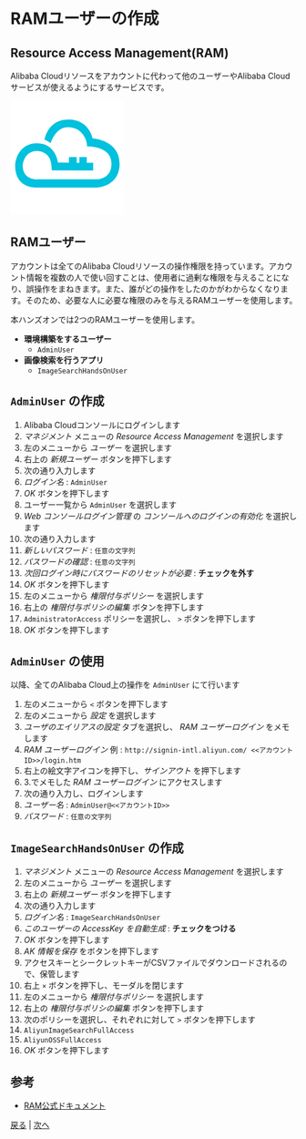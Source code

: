 # RAMユーザーの作成

## Resource Access Management(RAM)
Alibaba Cloudリソースをアカウントに代わって他のユーザーやAlibaba Cloudサービスが使えるようにするサービスです。

![RAM](img/ram.png)

## RAMユーザー
アカウントは全てのAlibaba Cloudリソースの操作権限を持っています。アカウント情報を複数の人で使い回すことは、使用者に過剰な権限を与えることになり、誤操作をまねきます。また、誰がどの操作をしたのかがわからなくなります。そのため、必要な人に必要な権限のみを与えるRAMユーザーを使用します。

本ハンズオンでは2つのRAMユーザーを使用します。
- **環境構築をするユーザー**
  - `AdminUser`
- **画像検索を行うアプリ**
  - `ImageSearchHandsOnUser`

## `AdminUser` の作成
1. Alibaba Cloudコンソールにログインします
1. *マネジメント* メニューの *Resource Access Management* を選択します
1. 左のメニューから *ユーザー* を選択します
1. 右上の *新規ユーザー* ボタンを押下します
1. 次の通り入力します
  1. *ログイン名* : `AdminUser`
1. *OK* ボタンを押下します
1. ユーザー一覧から `AdminUser` を選択します
1. *Web コンソールログイン管理* の *コンソールへのログインの有効化* を選択します
1. 次の通り入力します
  1. *新しいパスワード* : `任意の文字列`
  1. *パスワードの確認* : `任意の文字列`
  1. *次回ログイン時にパスワードのリセットが必要* : **チェックを外す**
1. *OK* ボタンを押下します
1. 左のメニューから *権限付与ポリシー* を選択します
1. 右上の *権限付与ポリシの編集* ボタンを押下します
1. `AdministratorAccess` ポリシーを選択し、 `>` ボタンを押下します
1. *OK* ボタンを押下します

## `AdminUser` の使用
以降、全てのAlibaba Cloud上の操作を `AdminUser` にて行います
1. 左のメニューから `<` ボタンを押下します
1. 左のメニューから *設定* を選択します
1. *ユーザのエイリアスの設定* タブを選択し、 *RAM ユーザーログイン* をメモします
  1. *RAM ユーザーログイン* 例 : `http://signin-intl.aliyun.com/ <<アカウントID>>/login.htm`
1. 右上の絵文字アイコンを押下し、*サインアウト* を押下します
1. 3.でメモした *RAM ユーザーログイン* にアクセスします
1. 次の通り入力し、ログインします
  1. *ユーザー名* : `AdminUser@<<アカウントID>>`
  1. *パスワード* : `任意の文字列`

## `ImageSearchHandsOnUser` の作成
1. *マネジメント* メニューの *Resource Access Management* を選択します
1. 左のメニューから *ユーザー* を選択します
1. 右上の *新規ユーザー* ボタンを押下します
1. 次の通り入力します
  1. *ログイン名* : `ImageSearchHandsOnUser`
  1. *このユーザーの AccessKey を自動生成* : **チェックをつける**
1. *OK* ボタンを押下します
1. *AK 情報を保存* をボタンを押下します
1. アクセスキーとシークレットキーがCSVファイルでダウンロードされるので、保管します
1. 右上 `×` ボタンを押下し、モーダルを閉じます
1. 左のメニューから *権限付与ポリシー* を選択します
1. 右上の *権限付与ポリシの編集* ボタンを押下します
1. 次のポリシーを選択し、それぞれに対して `>` ボタンを押下します
  1. `AliyunImageSearchFullAccess`
  1. `AliyunOSSFullAccess`
1. *OK* ボタンを押下します

## 参考
- [RAM公式ドキュメント](https://jp.alibabacloud.com/product/ram)


[戻る](Step0.md) | [次へ](Step2.md)

